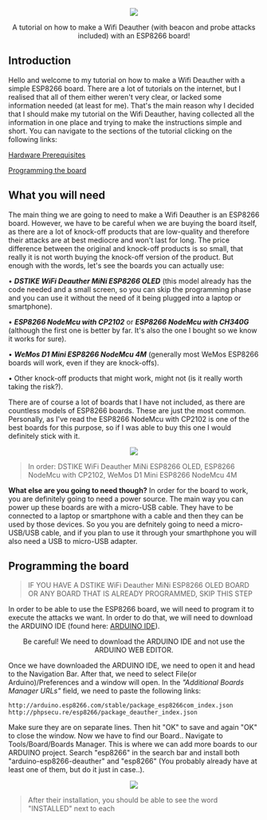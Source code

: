 <p align="center"><img src="https://github.com/John-Athanasopoulos/Wifi-Deauther-ESP8266/blob/master/Pictures/coollogo_com-24212736.jpg"></p>

<p align="center">A tutorial on how to make a Wifi Deauther (with beacon and probe attacks included) with an ESP8266 board!</p>

## Introduction
Hello and welcome to my tutorial on how to make a Wifi Deauther with a simple ESP8266 board. There are a lot of tutorials on the internet,
but I realised that all of them either weren't very clear, or lacked some information needed (at least for me). That's the main reason why
I decided that I should make my tutorial on the Wifi Deauther, having collected all the information in one place and trying to make the
instructions simple and short. You can navigate to the sections of the tutorial clicking on the following links:

[Hardware Prerequisites](#What-you-will-need)

[Programming the board](#Programming-the-board)

## What you will need
The main thing we are going to need to make a Wifi Deauther is an ESP8266 board. However, we have to be careful when we are buying the
board itself, as there are a lot of knock-off products that are low-quality and therefore their attacks are at best mediocre and won't last
for long. The price difference between the original and knock-off products is so small, that really it is not worth buying the knock-off
version of the product. But enough with the words, let's see the boards you can actually use:

• ***DSTIKE WiFi Deauther MiNi ESP8266 OLED*** (this model already has the code needed and a small screen, so you can skip the programming
phase and you can use it without the need of it being plugged into a laptop or smartphone).

• ***ESP8266 NodeMcu with CP2102*** or ***ESP8266 NodeMcu with CH340G*** (although the first one is better by far. It's also the one I
bought so we know it works for sure).

• ***WeMos D1 Mini ESP8266 NodeMcu 4M*** (generally most WeMos ESP8266 boards will work, even if they are knock-offs).

• Other knock-off products that might work, might not (is it really worth taking the risk?).

There are of course a lot of boards that I have not included, as there are countless models of ESP8266 boards. These are just the most
common.
Personally, as I've read the ESP8266 NodeMcu with CP2102 is one of the best boards for this purpose, so if I was able to buy this one I
would definitely stick with it.

<p align="center"><img src="https://github.com/John-Athanasopoulos/Wifi-Deauther-ESP8266/blob/master/Pictures/ESP8266Boards.jpg"></p>

> In order: DSTIKE WiFi Deauther MiNi ESP8266 OLED, ESP8266 NodeMcu with CP2102, WeMos D1 Mini ESP8266 NodeMcu 4M

**What else are you going to need though?**
In order for the board to work, you are definitely going to need a power source. The main way you can power up these boards are with a
micro-USB cable. They have to be connected to a laptop or smartphone with a cable and then they can be used by those devices. So you
you are defnitely going to need a micro-USB/USB cable, and if you plan to use it through your smarthphone you will also need a
USB to micro-USB adapter.

## Programming the board
> IF YOU HAVE A DSTIKE WiFi Deauther MiNi ESP8266 OLED BOARD OR ANY BOARD THAT IS ALREADY PROGRAMMED, SKIP THIS STEP

In order to be able to use the ESP8266 board, we will need to program it to execute the attacks we want. In order to do that, we will
need to download the ARDUINO IDE (found here: <a href="https://www.arduino.cc/en/Main/Software">ARDUINO IDE</a>).
<p align="center">Be careful! We need to download the ARDUINO IDE and not use the ARDUINO WEB EDITOR.</p>

Once we have downloaded the ARDUINO IDE, we need to open it and head to the Navigation Bar. After that, we need to select File(or Arduino)/Preferences and a window will open. In the *"Additional Boards Manager URLs"* field, we need to paste the following links:

```
http://arduino.esp8266.com/stable/package_esp8266com_index.json
http://phpsecu.re/esp8266/package_deauther_index.json
```
Make sure they are on separate lines. Then hit "OK" to save and again "OK" to close the window. Now we have to find our Board..
Navigate to Tools/Board/Boards Manager. This is where we can add more boards to our ARDUINO project. Search "esp8266" in the search bar
and install both "arduino-esp8266-deauther" and "esp8266" (You probably already have at least one of them, but do it just in case..).

<p align="center"><img src="https://github.com/John-Athanasopoulos/Wifi-Deauther-ESP8266/blob/master/Pictures/BoardsManager.png"></p>

> After their installation, you should be able to see the word "INSTALLED" next to each
